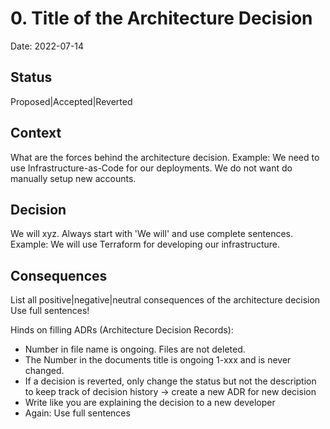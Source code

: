 # 0. Title of the Architecture Decision

Date: 2022-07-14

## Status

Proposed|Accepted|Reverted

## Context

What are the forces behind the architecture decision.
Example:
We need to use Infrastructure-as-Code for our deployments. We do not want do manually setup new accounts.

## Decision

We will xyz.
Always start with 'We will' and use complete sentences.
Example:
We will use Terraform for developing our infrastructure.


## Consequences

List all positive|negative|neutral consequences of the architecture decision
Use full sentences!


Hinds on filling ADRs (Architecture Decision Records):
- Number in file name is ongoing. Files are not deleted.
- The Number in the documents title is ongoing 1-xxx and is never changed. 
- If a decision is reverted, only change the status but not the description to keep track of decision history -> create a new ADR for new decision
- Write like you are explaining the decision to a new developer
- Again: Use full sentences
